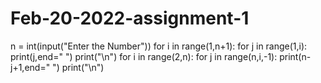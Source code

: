 # Feb-20-2022-assignment-1
n = int(input("Enter the Number")) for i in range(1,n+1):     for j in range(1,i):         print(j,end="  ")     print("\n") for i in range(2,n):     for j in range(n,i,-1):         print(n-j+1,end="  ")     print("\n")
